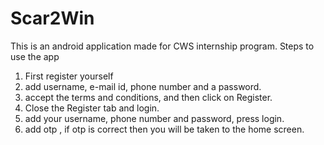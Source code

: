 # Scar2Win

This is an android application made for CWS internship program.
Steps to use the app
1.	First register yourself
2.	add username, e-mail id, phone number and a password.
3.	accept the terms and conditions, and then click on Register.
4.	Close the Register tab and login.
5.	add your username, phone number and password, press login.
6.	add otp , if otp is correct then you will be taken to the home screen.

